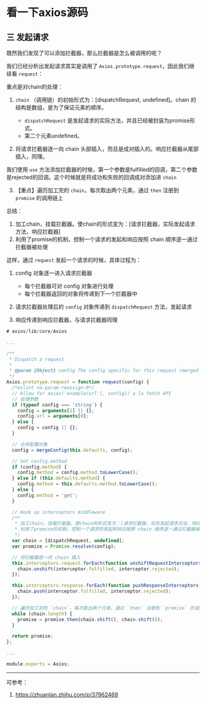 # 看一下axios源码

## 三 发起请求

既然我们发现了可以添加拦截器，那么拦截器是怎么被调用的呢？

我们已经分析出发起请求其实是调用了 `Axios.prototype.request`，因此我们继续看 `request`：

重点是对chain的处理：

1. `chain` （调用链）的初始形式为：[dispatchRequest, undefined]。chain 的结构是数组，是为了保证元素的顺序。
   - `dispatchRequest` 是发起请求的实际方法，并且已经被封装为promise形式。
   - 第二个元素undefined。

2. 将请求拦截器逐一向 chain 头部插入，而且是成对插入的。响应拦截器从尾部插入，同理。

我们使用 `use` 方法添加拦截器的时候，第一个参数是fulfilled的回调，第二个参数是rejected的回调。这个时候就是将成功和失败的回调成对添加进 `chain`

3. 【重点】遍历加工完的 `chain`，每次取出两个元素，通过 `then` 注册到 `promise` 的调用链上

总结：
1. 加工chain，挂载拦截器。使chain的形式变为：[请求拦截器，实际发起请求方法，响应拦截器]
2. 利用了promise的机制，控制一个请求的发起和响应按照 chain 顺序逐一通过拦截器被处理

这样，通过 `request` 发起一个请求的时候，具体过程为：

1. config 对象逐一进入请求拦截器
   - 每个拦截器可对 config 对象进行处理
   - 每个拦截器返回的对象将传递到下一个拦截器中

2. 请求拦截器处理后的 `config` 对象传递到 `dispatchRequest` 方法，发起请求

3. 响应传递到响应拦截器，与请求拦截器同理

```javascript
# axios/lib/core/Axios

...

/**
 * Dispatch a request
 *
 * @param {Object} config The config specific for this request (merged with this.defaults)
 */
Axios.prototype.request = function request(config) {
  /*eslint no-param-reassign:0*/
  // Allow for axios('example/url'[, config]) a la fetch API
  // 处理参数
  if (typeof config === 'string') {
    config = arguments[1] || {};
    config.url = arguments[0];
  } else {
    config = config || {};
  }

  // 合并配置对象
  config = mergeConfig(this.defaults, config);

  // Set config.method
  if (config.method) {
    config.method = config.method.toLowerCase();
  } else if (this.defaults.method) {
    config.method = this.defaults.method.toLowerCase();
  } else {
    config.method = 'get';
  }

  // Hook up interceptors middleware
  /**
   * 加工chain，挂载拦截器。使chain的形式变为：[请求拦截器，实际发起请求方法，响应拦截器]
   * 利用了promise的机制，控制一个请求的发起和响应按照 chain 顺序逐一通过拦截器被处理
   */
  var chain = [dispatchRequest, undefined];
  var promise = Promise.resolve(config);

  // 将拦截器逐一向 chain 插入
  this.interceptors.request.forEach(function unshiftRequestInterceptors(interceptor) {
    chain.unshift(interceptor.fulfilled, interceptor.rejected);
  });

  this.interceptors.response.forEach(function pushResponseInterceptors(interceptor) {
    chain.push(interceptor.fulfilled, interceptor.rejected);
  });

  // 遍历加工完的 `chain`，每次取出两个元素，通过 `then` 注册到 `promise` 的调用链上
  while (chain.length) {
    promise = promise.then(chain.shift(), chain.shift());
  }

  return promise;
};

...

module.exports = Axios;
```

---

可参考：
1. https://zhuanlan.zhihu.com/p/37962469